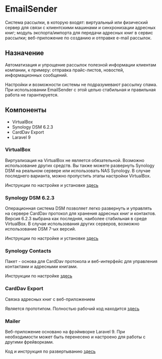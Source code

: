 <h1>EmailSender</h1>
<p>Система рассылки, в которую входят: виртуальный или физический сервер для 
 связи с клиентскими машинами и синхронизации адресных книг; модуль 
 экспорта/импорта для передачи адресных книг в сервис рассылки; веб-приложение
 по созданию и отправке e-mail рассылок. </p>
 
 <h2>Назначение</h2>
 <p>Автоматизация и упрощение рассылок полезной информации клиентам 
 компании, к примеру: отправка прайс-листов, новостей, информационных 
 сообщений.</p>
 <p>Настройки и возможности системы не подразумевают рассылку спама. 
 При использовании EmailSender с этой целью стабильная и правильная работа 
 не гарантируется.</p>
 
 <h2>Компоненты</h2>
 <ul>
    <li>VirtualBox</li>
    <li>Synology DSM 6.2.3</li>
    <li>CardDav Export</li>
    <li>Laravel 9</li>
 </ul>
 
 <h3>VirtualBox</h3>
 <p>Виртуализация на VirtualBox не является обязательной. Возможно 
 использование других средств. Вы также можете развернуть Synology DSM на 
 реальном сервере или использовать NAS Synology. В случае последнего 
 варианта, можно пропустить этапы настройки VirtualBox.</p>
 <p>Инструкции по настройке и установке <a href="https://github.com/vltolstov/EmailSender/tree/master/VirtualBox">здесь</a></p>
 
 
 <h3>Synology DSM 6.2.3</h3>
 <p>Операционная система DSM позволяет легко развернуть и управлять на 
 сервере CardDav протокол для хранения адресных книг и контактов. Версия 
 6.2.3 выбрана как последняя, наиболее стабильная в среде VirtualBox. В 
 случае использования других серверов, возможно использование DSM 7-ых 
 версий.</p>
 <p>Инструкции по настройке и установке <a href="https://github.com/vltolstov/EmailSender/tree/master/Synology">здесь</a></p>
 
 
 <h3>Synology Contacts</h3>
 <p>Пакет - основа для CardDav протокола и веб-интерфейс 
 для управления контактами и адресными книгами.</p>
<p>Инструкции по настройке <a href="https://github.com/vltolstov/EmailSender/tree/master/SynologyContacts">здесь</a></p>
 
 
 <h3>CardDav Export</h3>
 <p>Связка адресных книг с веб-приложением</p>
 <p>Является прототипом. Полностью рабочий код находится <a href="https://github.com/vltolstov/EmailSender/tree/master/Mailer/app/Library/Services">здесь</a></p>
 
 
 <h3>Mailer</h3>
 <p>Веб-приложение основано на фрэймворке Laravel 9. При необходимости
  может быть перенесено и настроено для работы с другими фрейворками.</p>
  <p>Код и инструкция по развертыванию <a href="https://github.com/vltolstov/EmailSender/tree/master/Mailer">здесь</a></p>